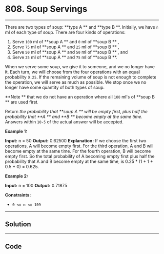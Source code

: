 # 808. Soup Servings

---

There are two types of soup: **type A ** and **type B **. Initially, we have `n` ml of each type of soup. There are four kinds of operations:

  1. Serve `100` ml of **soup A ** and `0` ml of **soup B ** ,
  2. Serve `75` ml of **soup A ** and `25` ml of **soup B ** ,
  3. Serve `50` ml of **soup A ** and `50` ml of **soup B ** , and
  4. Serve `25` ml of **soup A ** and `75` ml of **soup B **.



When we serve some soup, we give it to someone, and we no longer have it. Each turn, we will choose from the four operations with an equal probability `0.25`. If the remaining volume of soup is not enough to complete the operation, we will serve as much as possible. We stop once we no longer have some quantity of both types of soup.

**Note ** that we do not have an operation where all `100` ml's of **soup B ** are used first.

Return _the probability that **soup A ** will be empty first, plus half the probability that **A ** and **B ** become empty at the same time_. Answers within `10-5` of the actual answer will be accepted.

 

**Example 1:**


**Input:** n = 50
**Output:** 0.62500
**Explanation:** If we choose the first two operations, A will become empty first.
For the third operation, A and B will become empty at the same time.
For the fourth operation, B will become empty first.
So the total probability of A becoming empty first plus half the probability that A and B become empty at the same time, is 0.25 * (1 + 1 + 0.5 + 0) = 0.625.


**Example 2:**


**Input:** n = 100
**Output:** 0.71875


 

**Constraints:**

  * `0 <= n <= 109`

---

## Solution



---

## Code
```python


```